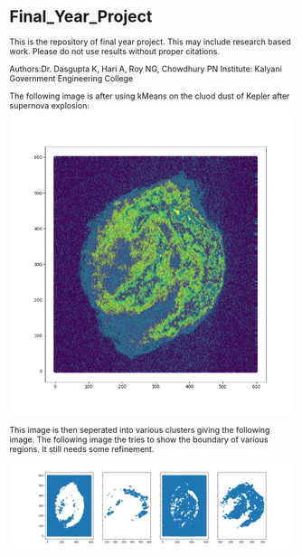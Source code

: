 # Final_Year_Project
This is the repository of final year project. This may include research based work. Please do not use results without proper citations.

Authors:Dr. Dasgupta K, Hari A, Roy NG, Chowdhury PN
Institute:
Kalyani Government Engineering College

The following image is after using kMeans on the cluod dust of Kepler after supernova explosion:
![Image after processing](images/output_kepler.png?raw=true "processed Kepler supernova cloud")

This image is then seperated into various clusters giving the following image.
The following image the tries to show the boundary of various regions. It still needs some refinement.

![seperate clusters](images/figure_1.png?raw=true "seperate clusters")
